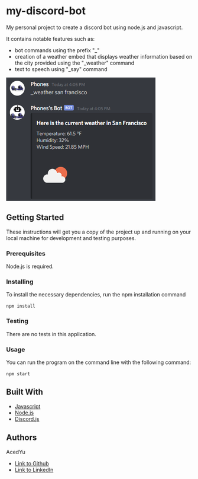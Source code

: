 # my-discord-bot
My personal project to create a discord bot using node.js and javascript.

It contains notable features such as:
- bot commands using the prefix "_"
- creation of a weather embed that displays weather information based on the city provided using the "_weather" command
- text to speech using "_say" command

![Image](/assets/weatherdemo.png)

## Getting Started

These instructions will get you a copy of the project up and running on your local machine for development and testing purposes.

### Prerequisites

Node.js is required.

### Installing
To install the necessary dependencies, run the npm installation command
```
npm install
```

### Testing
There are no tests in this application.

### Usage
You can run the program on the command line with the following command:
```
npm start
```

## Built With

* [Javascript](https://developer.mozilla.org/en-US/docs/Web/JavaScript)
* [Node.js](https://nodejs.org/en/)
* [Discord.js](https://discord.js.org/#/)

## Authors
AcedYu
- [Link to Github](https://github.com/AcedYu)
- [Link to LinkedIn](https://www.linkedin.com/in/alex-yu-3712811b9/)

